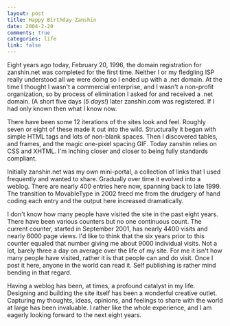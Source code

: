 ```yaml
--- 
layout: post
title: Happy Birthday Zanshin
date: 2004-2-20
comments: true
categories: life
link: false
---
```

Eight years ago today, February 20, 1996, the domain registration for zanshin.net was completed for the first time. Neither I or my fledgling ISP really understood all we were doing so I ended up with a .net domain. At the time I thought I wasn't a commercial enterprise, and I wasn't a non-profit organization, so by process of elimination I asked for and received a .net domain. (A short five days (<em>5 days!</em>) later zanshin.com was registered. If I had only known then what I know now.

There have been some 12 iterations of the sites look and feel. Roughly seven or eight of these made it out into the wild. Structurally it began with simple HTML tags and lots of non-blank spaces. Then I discovered tables, and frames, and the magic one-pixel spacing GIF. Today zanshin relies on CSS and XHTML. I'm inching closer and closer to being fully standards compliant.

Initially zanshin.net was my own mini-portal, a collection of links that I used frequently and wanted to share. Gradually over time it evolved into a weblog. There are nearly 400 entries here now, spanning back to late 1999. The transition to MovableType in 2002 freed me from the drudgery of hand coding each entry and the output here increased dramatically.

I don't know how many people have visited the site in the past eight years. There have been various counters but no one continuous count. The current counter, started in September 2001, has nearly 4400 visits and nearly 6000 page views. I'd like to think that the six years prior to this counter equaled that number giving me about 9000 individual visits. Not a lot, barely three a day on average over the life of my site. For me it isn't how many people have visited, rather it is that people can and do visit. Once I post it here, anyone in the world can read it. Self publishing is rather mind bending in that regard.

Having a weblog has been, at times, a profound catalyst in my life. Designing and building the site itself has been a wonderful creative outlet. Capturing my thoughts, ideas, opinions, and feelings to share with the world at large has been invaluable. I rather like the whole experience, and I am eagerly looking forward to the next eight years.
